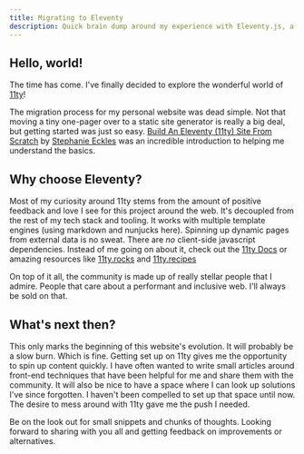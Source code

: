 ```yaml
---
title: Migrating to Eleventy
description: Quick brain dump around my experience with Eleventy.js, a static site generator.
---
```


## Hello, world!

The time has come. I've finally decided to explore the wonderful world of [11ty](https://www.11ty.dev/)!

The migration process for my personal website was dead simple. Not that moving a tiny one-pager over to a static site generator is really a big deal, but getting started was just so easy. [Build An Eleventy (11ty) Site From Scratch](https://egghead.io/courses/build-an-eleventy-11ty-site-from-scratch-bfd3) by [Stephanie Eckles](https://www.11ty.dev/authors/5t3ph/) was an incredible introduction to helping me understand the basics.

## Why choose Eleventy?

Most of my curiosity around 11ty stems from the amount of positive feedback and love I see for this project around the web. It's decoupled from the rest of my tech stack and tooling. It works with multiple template engines (using markdown and nunjucks here). Spinning up dynamic pages from external data is no sweat. There are _no_ client-side javascript dependencies. Instead of me going on about it, check out the [11ty Docs](https://www.11ty.dev/docs/) or amazing resources like [11ty.rocks](https://11ty.rocks/) and [11ty.recipes](https://11ty.recipes/)

On top of it all, the community is made up of really stellar people that I admire. People that care about a performant and inclusive web. I'll always be sold on that.

## What's next then?

This only marks the beginning of this website's evolution. It will probably be a slow burn. Which is fine. Getting set up on 11ty gives me the opportunity to spin up content quickly. I have often wanted to write small articles around front-end techniques that have been helpful for me and share them with the community. It will also be nice to have a space where I can look up solutions I've since forgotten. I haven't been compelled to set up that space until now. The desire to mess around with 11ty gave me the push I needed.

Be on the look out for small snippets and chunks of thoughts. Looking forward to sharing with you all and getting feedback on improvements or alternatives.

